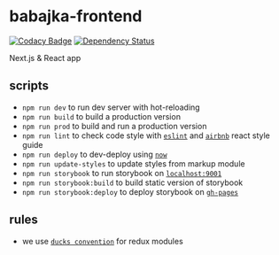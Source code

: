 # babajka-frontend
[![Codacy Badge](https://api.codacy.com/project/badge/Grade/a3dbbfeb35e84d4dbbb394be08ec196a)](https://www.codacy.com/app/babajka/babajka-frontend?utm_source=github.com&amp;utm_medium=referral&amp;utm_content=babajka/babajka-frontend&amp;utm_campaign=Badge_Grade)
[![Dependency Status](https://www.versioneye.com/user/projects/595a95d16725bd003b4078a8/badge.svg?style=flat-square)](https://www.versioneye.com/user/projects/595a95d16725bd003b4078a8)

Next.js &amp; React app

## scripts
* `npm run dev` to run dev server with hot-reloading
* `npm run build` to build a production version
* `npm run prod` to build and run a production version
* `npm run lint` to check code style with [`eslint`](http://eslint.org/) and [`airbnb`](https://github.com/airbnb/javascript/tree/master/react) react style guide
* `npm run deploy` to dev-deploy using [`now`](https://zeit.co/now)
* `npm run update-styles` to update styles from markup module
* `npm run storybook` to run storybook on [`localhost:9001`](http://localhost:9001/)
* `npm run storybook:build` to build static version of storybook
* `npm run storybook:deploy` to deploy storybook on [`gh-pages`](https://babajka.github.io/babajka-frontend)

## rules
* we use [`ducks convention`](https://github.com/erikras/ducks-modular-redux) for redux modules
